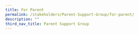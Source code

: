 ```yaml
---
title: For Parent
permalink: /stakeholders/Parent-Support-Group/for-parent/
description: ""
third_nav_title: Parent Support Group
---
```

